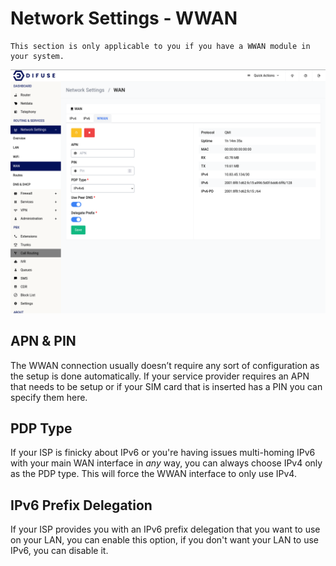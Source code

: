 # Network Settings -  WWAN

```admonish info
This section is only applicable to you if you have a WWAN module in your system.
```

<a data-fancybox data-src="./img/7.png" data-caption="Network Settings - WAN - WWAN">
  <img src="./img/7.png" />
</a>


## APN & PIN

The WWAN connection usually doesn’t require any sort of configuration as the setup is done automatically. If your service provider requires an APN that needs to be setup or if your SIM card that is inserted has a PIN you can specify them here.

## PDP Type

If your ISP is finicky about IPv6 or you're having issues multi-homing IPv6 with your main WAN interface in *any* way, you can always choose IPv4 only as the PDP type. This will force the WWAN interface to only use IPv4.

## IPv6 Prefix Delegation

If your ISP provides you with an IPv6 prefix delegation that you want to use on your LAN, you can enable this option, if you don't want your LAN to use IPv6, you can disable it.